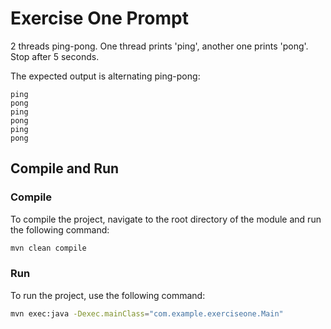 # Exercise One Prompt

2 threads ping-pong. One thread prints 'ping', another one prints 'pong'. Stop after 5 seconds.

The expected output is alternating ping-pong:

```plaintext
ping
pong
ping
pong
ping
pong
```

## Compile and Run 

### Compile

To compile the project, navigate to the root directory of the module and run the following command:

```sh
mvn clean compile
```

### Run

To run the project, use the following command:

```sh
mvn exec:java -Dexec.mainClass="com.example.exerciseone.Main"
```
